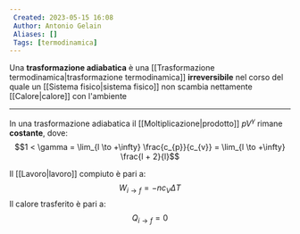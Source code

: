 ```yaml
---
 Created: 2023-05-15 16:08
 Author: Antonio Gelain
 Aliases: []
 Tags: [termodinamica]
---
```


Una **trasformazione adiabatica** è una [[Trasformazione termodinamica|trasformazione termodinamica]] **irreversibile** nel corso del quale un [[Sistema fisico|sistema fisico]] non scambia nettamente [[Calore|calore]] con l'ambiente

---

In una trasformazione adiabatica il [[Moltiplicazione|prodotto]] $pV^{\gamma}$ rimane **costante**, dove:
$$1 < \gamma = \lim_{l \to +\infty} \frac{c_{p}}{c_{v}} = \lim_{l \to +\infty} \frac{l + 2}{l}$$

Il [[Lavoro|lavoro]] compiuto è pari a:
$$W_{i \to f} = -n c_{V} \Delta T$$
Il calore trasferito è pari a:
$$Q_{i \to f} = 0$$
